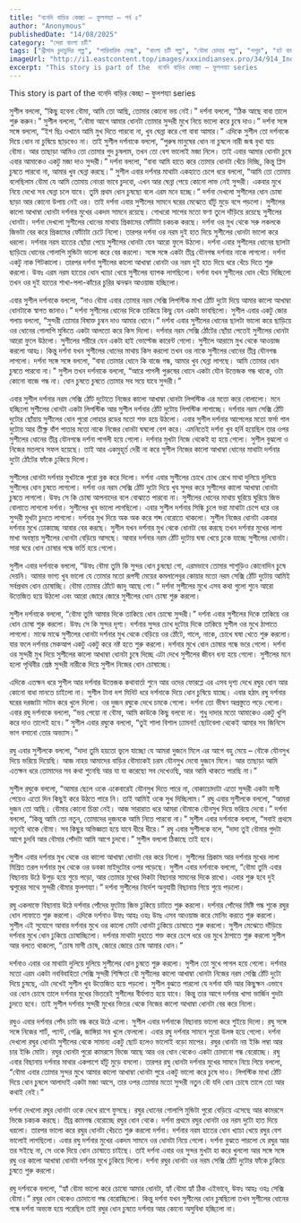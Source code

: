 ```yaml
---
title: "বনেদি বাড়ির কেচ্ছা – ফুলশয্যা – পর্ব ৫"
author: "Anonymous"
publishedDate: "14/08/2025"
category: "সেরা বাংলা চটি"
tags: ["থ্রীসাম চুদাচুদির গল্প", "পারিবারিক সেক্স", "বাংলা চটি গল্প", "বৌমা চোদার গল্প", "শশুর", "হট বাংলা চটি"]
imageUrl: "http://i1.eastcontent.top/images/xxxindiansex.pro/34/914_Indian_bed.jpg"
excerpt: "This story is part of the  বনেদি বাড়ির কেচ্ছা – ফুলশয্যা series             সুশীল বললো, “কিছু হবেনা বৌমা, আমি তো আছি, তোমার কোনো ভয় নেই।” দর্শনা বললো, “ঠিক আছে বাবা তালে শুরু করুন।” সুশীল বললো, “বৌমা..."
---
```


This story is part of the 
বনেদি বাড়ির কেচ্ছা – ফুলশয্যা series












সুশীল বললো, “কিছু হবেনা বৌমা, আমি তো আছি, তোমার কোনো ভয় নেই।” দর্শনা বললো, “ঠিক আছে বাবা তালে শুরু করুন।” সুশীল বললো, “বৌমা আগে আমার ধোনটা তোমার সুন্দরী মুখে নিয়ে ভালো করে চুষে দাও।” দর্শনা সঙ্গে সঙ্গে বললো, “ইশ ছিঃ ওখানে আমি মুখ দিতে পারবো না, খুব ঘেন্না করে গো বাবা আমার।” এদিকে সুশীল তো দর্শনাকে দিয়ে ধোন না চুষিয়ে ছাড়বেও না। তাই সুশীল দর্শনাকে বললো, “পুরুষ মানুষের ধোন না চুষলে নারী জন্ম বৃথা যায় বৌমা। আর তাছাড়া আমিও তো তোমার গুদ চুষলাম, তখন তো বেশ ভালোই মজা নিলে। তাই এবার আমার ধোনটা চুষে এবার আমাকেও একটু মজা দাও সুন্দরী।” দর্শনা বললো, “বাবা আমি হাতে করে তোমার ধোনটা খেঁচে দিচ্ছি, কিন্তু প্লিস চুষতে পারবো না, আমার খুব ঘেন্না করছে।” সুশীল এবার দর্শনার মাথাটা একহাতে চেপে ধরে বললো, “আমি তো তোমায় বলেছিলাম বৌমা যে আমি তোমায় নোংরা ভাবে চুদবো, এখন আর ঘেন্না পেয়ে কোনো লাভ নেই সুন্দরী। একবার মুখে নিয়ে দেখো সব ঘেন্না চলে যাবে। তুমি প্রথম ধোন চুষছো বলে এরম মনে হচ্ছে।” দর্শনা দেখলো সুশীলের ধোন চোষা ছাড়া আর কোনো উপায় নেই ওর। তাই দর্শনা এবার সুশীলের সামনে ঘরের মেঝেতে হাঁটু মুড়ে বসে পড়লো। সুশীলের কালো আখাম্বা ধোনটা দর্শনার মুখের একদম সামনে রয়েছে। গোখরো সাপের মতো ফণা তুলে দাঁড়িয়ে রয়েছে সুশীলের ধোনটা। দর্শনা দেখলো সুশীলের ধোনের মাথায় প্রিকামের ফোঁটাটা চকচক করছে। দর্শনা ওর মুখ থেকে সরু লকলকে জিভটা বের করে প্রিকামের ফোঁটাটা চেটে নিলো। তারপর দর্শনা ওর নরম দুই হাত দিয়ে সুশীলের ধোনটা ভালো করে ধরলো। দর্শনার নরম হাতের ছোঁয়া পেয়ে সুশীলের ধোনটা যেন আরো ফুলে উঠলো। দর্শনা এবার সুশীলের ধোনের ছালটা ছাড়িয়ে ধোনের গোলাপি মুন্ডিটা ভালো করে বের করলো। সঙ্গে সঙ্গে একটা তীব্র যৌনগন্ধ দর্শনার নাকে লাগলো। দর্শনা একটু নাক শিটকালো। তারপর দর্শনা সুশীলের কালো আখাম্বা ধোনটা ওর নরম দুই হাত দিয়ে ধরে খেঁচে দিতে শুরু করলো। উফঃ এরম নরম হাতের ধোন খ্যাচা খেয়ে সুশীলের ব্যাপক লাগছিলো। দর্শনা যখন সুশীলের ধোন খেঁচে দিচ্ছিলো তখন ওর দুই হাতের শাখা-পলা-কাঁচের চুরির ঝনঝন আওয়াজ হচ্ছিলো।


এবার সুশীল দর্শনাকে বললো, “নাও বৌমা এবার তোমার নরম সেক্সি লিপস্টিক মাখা ঠোঁট দুটো দিয়ে আমার কালো আখাম্বা ধোনটাকে স্বাগত জানাও।” দর্শনা সুশীলের ধোনের দিকে তাকিয়ে কিছু যেন একটা ভাবছিলো। সুশীল এবার একটু জোর গলায় বললো, “সুন্দরী তোমার বিষাক্ত চুম্বন দাও আমার ধোনে।” দর্শনা এবার সুশীলের ধোনের ছালটা ভালো করে ছাড়িয়ে ওর ধোনের গোলাপি মুন্ডিতে একটা আলতো করে কিস দিলো। দর্শনার নরম সেক্সি ঠোঁটের ছোঁয়া পেতেই সুশীলের ধোনটা আরো ফুলে উঠলো। সুশীলের শরীরে যেন একটা হাই ভোল্টেজ কারেন্ট গেলো। সুশীলে আরামে মুখ থেকে আওয়াজ করলো আহঃ। কিন্তু দর্শনা যখন সুশীলের ধোনের মাথায় কিস করলো তখন ওর নাকে সুশীলের ধোনের তীব্র যৌনগন্ধ লাগলো। দর্শনা সঙ্গে সঙ্গে বললো, “বাবা তোমার ধোনে কি বাজে গন্ধ, আমার খুব ঘেন্না লাগছে। আমি তোমার ধোন চুষতে পারবো না।” সুশীল তখন দর্শনাকে বললো, “আরে পাগলী পুরুষের ধোনে একটা যৌন উত্তেজক গন্ধ থাকে, ওটা কোনো বাজে গন্ধ না। ধোন চুষতে চুষতে তোমার সব সয়ে যাবে সুন্দরী।”


এবার সুশীল দর্শনার নরম সেক্সি ঠোঁট দুটোতে নিজের কালো আখাম্বা ধোনটা লিপস্টিক এর মতো করে বোলালো। মনে হচ্ছিলো সুশীলের ধোনটা একটা লিপস্টিক আর সুশীল দর্শনার ঠোঁট দুটোয় লিপস্টিক লাগাচ্ছে। দর্শনার নরম সেক্সি ঠোঁট দুটোর ছোঁয়ায় সুশীলের ধোন পুরো লোহার রডের মতো শক্ত হয়ে উঠলো। এবার সুশীল দর্শনার আপেলের মতো ফর্সা গাল দুটোয় আর তীক্ষ্ণ বাঁশ পাতার মতো নাকে নিজের ধোনটা ঘষলো বেশ করে। এমনিতেই দর্শনা খুব হর্নি হয়েছিল তার ওপর সুশীলের ধোনের তীব্র যৌনগন্ধে দর্শনা পাগলী হয়ে গেলো। দর্শনার মুখটা নিজে থেকেই হা হয়ে গেলো। সুশীল বুঝলো ও নিজের মতলবে সফল হয়েছে। তাই আর একমুহূর্ত দেরী না করে সুশীল নিজের কালো আখাম্বা ধোনের মাথাটা দর্শনার দুটো ঠোঁটের ফাঁকে ঢুকিয়ে দিলো।


সুশীলের ধোনটা দর্শনার মুখটাকে পুরো ব্লক করে দিলো। দর্শনা এবার সুশীলের চোখে চোখ রেখে মাথা দুলিয়ে দুলিয়ে সুশীলের ধোন চুষতে লাগলো। দর্শনা ওর নরম সেক্সি ঠোঁট দুটো দিয়ে খুব সুন্দর করে সুশীলের কালো আখাম্বা ধোনটা চুষতে লাগলো। উফঃ সে কি চোষা আপনাদের বলে বোঝাতে পারবো না। সুশীলের ধোনের মাথায় ঘুরিয়ে ঘুরিয়ে জিভ বোলাতে লাগলো দর্শনা। সুশীলের খুব ভালো লাগছিলো। এবার সুশীল দর্শনার সিল্কি চুলে ভরা মাথাটা চেপে ধরে ওর সুন্দরী মুখটা চুদতে লাগলো। দর্শনার মুখ দিয়ে অক অক করে শব্দ বেরোতে থাকলো। সুশীল নিজের ধোনটা একবার দর্শনার মুখে ঢোকাচ্ছে আবার বের করছে। সুশীল যখন দর্শনার মুখ থেকে ধোনটা বের করছে তখন দর্শনার মুখের লালা মাখা অবস্থায় সুশীলের ধোনটা বেড়িয়ে আসছে। আবার দর্শনার নরম ঠোঁট দুটোয় ঘষা খেয়ে ঢুকে যাচ্ছে সুশীলের ধোনটা। সারা ঘরে ধোন চোষার গন্ধে ভর্তি হয়ে গেলো।


সুশীল এবার দর্শনাকে বললো, “উফঃ বৌমা তুমি কি সুন্দর ধোন চুষছো গো, এরমভাবে তোমার শাশুড়িও কোনোদিন চুষে দেয়নি। আমার ভাগ্য খুব ভালো যে তোমার মতো রূপসী মেয়ের কমলালেবুর কোয়ার মতো নরম সেক্সি ঠোঁট দুটোয় আমিই সর্বপ্রথম ধোন চোষাচ্ছি। বৌমা তোমার ঠোঁটে জাদু আছে গো।” দর্শনা সুশীলের মুখে এসব কথা গুলো শুনে আরো উত্তেজিত হয়ে উঠলো এবং আরো জোরে জোরে সুশীলের ধোন চোষা শুরু করলো।


সুশীল দর্শনাকে বললো, “বৌমা তুমি আমার দিকে তাকিয়ে ধোন চোষো সুন্দরী।” দর্শনা এবার সুশীলের দিকে তাকিয়ে ওর ধোন চোষা শুরু করলো। উফঃ সে কি সুন্দর দৃশ্য। দর্শনার সুন্দর চোখ দুটোর দিকে তাকিয়ে সুশীল ওর মুখে ঠাপাতে লাগলো। মাঝে মাঝে সুশীলের ধোনটা দর্শনার মুখ থেকে বেড়িয়ে ওর ঠোঁটে, গালে, নাকে, চোখে ঘষা খেতে শুরু করলো। যার ফলে দর্শনার মেকআপ একটু একটু করে নষ্ট হতে শুরু করলো। দর্শনার মুখে ধোন চোষার গন্ধে ভরে গেলো। দর্শনা ওর সুন্দরী মুখ দিয়ে সুশীলের কালো আখাম্বা ধোনটা চুষে দিচ্ছে এটা দেখে সুশীলের জীবন ধন্য হয়ে গেলো। সুশীলের মনে হলো পৃথিবীর শ্রেষ্ঠ সুন্দরী নারীকে দিয়ে সুশীল নিজের ধোন চোষাচ্ছে।


এদিকে এতক্ষন ধরে সুশীল আর দর্শনার উত্তেজক কথাবার্তা শুনে আর ওদের ফোরপ্লে এর এসব দৃশ্য দেখে রঘুর ধোন আর কোনো বাধা মানতে চাইলো না। সুশীল টানা দশ মিনিট ধরে দর্শনাকে দিয়ে ধোন চুষিয়ে যাচ্ছে। এবার হঠাৎ রঘু দর্শনার ঘরের দরজাটা সটান করে খুলে দিলো। ওর দুজন রঘুকে দেখে চমকে গেলো। দর্শনা তো ভীষণ অপ্রস্তুতে পড়ে গেলো। এবার রঘু দর্শনাকে বললো, “ভয় পেয়ো না বৌমা, আমি কাউকে কিছু বলবো না। শুধু দাদার মতো আমাকেও একটু খুশি করে দাও তালেই হবে।” সুশীল এবার রঘুকে বললো, “তুই শালা বিশাল ঢ্যামনা! ছোটবেলা থেকেই আমার সব জিনিসে ভাগ বসানো তোর অভ্যাস।”


রঘু এবার সুশীলকে বললো, “দাদা তুমি হয়তো ভুলে যাচ্ছো যে আমরা দুজনে মিলে এর আগে বহু মেয়ে – বৌকে যৌনসুখ দিয়ে ভরিয়ে দিয়েছি। আজ নাহয় আমাদের বাড়ির বৌমাকেই চরম যৌনসুখ দেবো দুজনে মিলে। আর তাছাড়া আমি এতক্ষন ধরে তোমাদের সব কথা শুনেছি আর যা যা করেছো সব দেখেওছি, আর আমি থাকতে পারছি না।”


সুশীল রঘুকে বললো, “আমার ছেলে ওকে একেবারেই যৌনসুখ দিতে পারে না, বোকাচোদাটা এতো সুন্দরী একটা মাগী পেয়েও এতো দিন কিছুই করে উঠতে পারে নি। তাই আমিই ওকে সুখ দিচ্ছিলাম।” রঘু এবার সুশীলকে বললো, “আমরা দুজন তো আছি। বৌমার কোনো চিন্তা নেই। আজ সারারাত ধরে আমরা বৌমাকে যৌনসুখ দিয়ে ভরিয়ে দেবো।” দর্শনা বললো, “কিন্তু আমি তো নতুন, তোমাদের দুজনকে আমি নিতে পারবো না।” সুশীল এবার দর্শনাকে বললো, “সবাই প্রথমে নতুনই থাকে বৌমা। সব কিছুর অভিজ্ঞতা হয়ে যাবে ধীরে ধীরে।” রঘু এবার সুশীলকে বলে, “দাদা তুই বৌমার গুদটা আগে চুদবি আর বৌমার পোঁদটা আমি আগে চুদবো।” সুশীল বললো ঠিকাছে তাই হবে।


সুশীল এবার দর্শনার মুখ থেকে ওর কালো আখাম্বা ধোনটা বের করে নিলো। সুশীলের প্রিকাম আর দর্শনার মুখের লালা মিশ্রিত তরল দর্শনার মুখ থেকে ওর ডবকা মাইদুটোর ওপর পড়েছে। সুশীল এবার দর্শনাকে বললো, “বৌমা তুমি এবার বিছানায় উঠে উপুড় হয়ে শুয়ে পড়ো, আর তোমার মুখের দিকটা বিছানার সামনের দিকে রাখো। এবার শুরু হবে দুই শ্বশুরের সাথে সুন্দরী বৌমার ফুলশয্যা।” দর্শনা সুশীলের নির্দেশ অনুযায়ী বিছানায় গিয়ে শুয়ে পড়লো।


রঘু একলাফে বিছানায় উঠে দর্শনার পোঁদের ফুটোয় জিভ ঢুকিয়ে চাটতে শুরু করলো। দর্শনার পোঁদের মিষ্টি গন্ধ শুকে রঘুর ধোন লাফাতে শুরু করলো। এদিকে দর্শনাও উফঃ আহঃ ওহঃ উমঃ এসব আওয়াজ করে মোনিং করতে শুরু করলো। সুশীল এই সুযোগে আবার দর্শনার মুখে ওর কালো মোটা ধোনটা ঢুকিয়ে চোষাতে শুরু করলো। সুশীল মেঝেতে দাঁড়িয়ে দর্শনার মুখে ধোন ঢুকিয়ে চোষাচ্ছিলো। দর্শনার মাথাটা দুহাতে শক্ত করে চেপে ধরে ওর মুখে ঠাপাতে শুরু করলো সুশীল আর বলতে থাকলো, “চোষ মাগী চোষ, জোরে জোরে চোষ আমার ধোন।”


দর্শনাও এবার ওর মাথাটা দুলিয়ে দুলিয়ে সুশীলের ধোন চুষতে শুরু করলো। সুশীল তো সুখে পাগল হয়ে গেলো। দর্শনার মতো এরম একটা নববিবাহিতা সেক্সি সুন্দরী শিক্ষিতা বৌ সুশীলের কালো আখাম্বা ধোনটা নিজের নরম সেক্সি ঠোঁট দুটো দিয়ে চুষছে, এটা দেখেই সুশীল খুব উত্তেজিত হয়ে পড়লো। সুশীল বুঝতে পারলো যে দর্শনা যদি আর কিছুক্ষন এভাবে ওর ধোন চোষে তালে দর্শনার মুখের ভিতরেই সুশীলের বীর্যপাত হয়ে যাবে। কিন্তু তার আগে দর্শনার খাসা ভার্জিন গুদটা চুদতে হবে। তাই সুশীল দর্শনার সুন্দরী মুখের ভিতর থেকে নিজের কালো আখাম্বা ধোনটা বের করে নিলো।


রঘুও এবার দর্শনার পোঁদ চাটা বন্ধ করে উঠে এলো। সুশীল এবার দর্শনাকে বিছানায় ভালো করে শুইয়ে দিলো। রঘু সঙ্গে সঙ্গে নিজের শার্ট, প্যান্ট, গেঞ্জি, জাঙ্গিয়া সব খুলে ফেললো। এবার রঘু দর্শনার সামনে পুরো উলঙ্গ হয়ে গেলো। দর্শনা দেখলো রঘুর ধোনটা সুশীলের থেকে সামান্য একটু ছোট হলেও ভালোই বড়ো মাপের। রঘুর ধোনটা নয় ইঞ্চি লম্বা আর চার ইঞ্চি মোটা। রঘুর ধোনটা পুরো কামরসে ভিজে আছে আর ওর ধোন থেকেও একটা চোদানো গন্ধ বেরোচ্ছে। রঘু এবার বিছানায় দর্শনার মাথার একপাশে হাঁটু মুড়ে বসলো। তারপর রঘু ধোনটা দর্শনার মুখের সামনে নিয়ে গিয়ে বললো, “বৌমা এবার তোমার সুন্দর মুখে আমার কালো আখাম্বা ধোনটা পুরে একটু ভালো করে চুষে দাও। লিপস্টিক মাখা ঠোঁট দিয়ে ধোন চুষলে আলাদাই একটা মজা আসে, তার ওপর তোমার মতো সুন্দরী নতুন বৌ যদি ধোন চোষে তালে তো আর কথাই নেই।”


দর্শনা দেখলো রঘুর ধোনটা ওকে দেখে রাগে ফুসছে। রঘুর ধোনের গোলাপি মুন্ডিটা পুরো বেড়িয়ে এসেছে আর কামরসে ভিজে চকচক করছে। তীব্র কামগন্ধ বেরোচ্ছে রঘুর ধোন থেকে। দর্শনা প্রথমে রঘুর ধোনটা ওর নরম দুটো হাত দিয়ে ধরলো। তারপর ভালো করে রঘুর ধোনটা খেঁচতে শুরু করলো দর্শনা। দর্শনার নরম হাতের ধোন খ্যাচা খেয়ে রঘুর বেশ ভালোই লাগছিলো। এবার রঘু দর্শনার মুখের একদম সামনে ওর ধোনটা নিয়ে গেলো। দর্শনা বুঝতে পারলো যে রঘুর আর তর সইছে না, সে ওকে দিয়ে ধোন চোষাতে চাইছে। তাই দর্শনা এবার ওর সুন্দর মুখটা হা করে খুললো আর সঙ্গে সঙ্গে রঘু ওর কালো আখাম্বা ধোনটা দর্শনার মুখে ঢুকিয়ে দিলো। দর্শনা রঘুর ধোনটা ওর নরম সেক্সি ঠোঁট দুটোর ফাঁকে ঢুকিয়ে চুষতে শুরু করলো।


রঘু দর্শনাকে বললো, “হ্যাঁ বৌমা ভালো করে চোষো আমার ধোনটা, হ্যাঁ বৌমা হ্যাঁ ঠিক এইভাবে, উফঃ আহঃ ওহঃ সেক্সি বৌমা।” রঘুর ধোন থেকেও চোদানো গন্ধ বেরোচ্ছিলো। কিন্তু দর্শনা যখন সুশীলের ধোন চুষছিলো তখন সুশীলের ধোনের গন্ধে দর্শনা অভ্যস্ত হয়ে পরেছিল তাই রঘুর ধোন চুষতে দর্শনার আর কোনো অসুবিধা হচ্ছিলো না।
